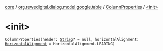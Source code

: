 [core](../../index.md) / [org.rewedigital.dialog.model.google.table](../index.md) / [ColumnProperties](index.md) / [&lt;init&gt;](./-init-.md)

# &lt;init&gt;

`ColumnProperties(header: `[`String`](https://kotlinlang.org/api/latest/jvm/stdlib/kotlin/-string/index.html)`? = null, horizontalAlignment: `[`HorizontalAlignment`](../-horizontal-alignment/index.md)` = HorizontalAlignment.LEADING)`